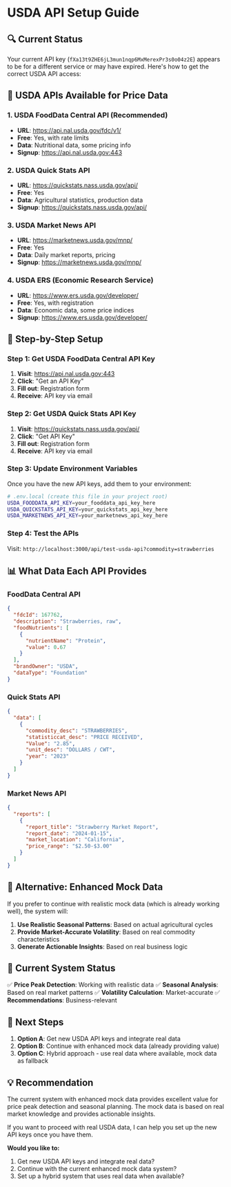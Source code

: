 # USDA API Setup Guide

## 🔍 **Current Status**

Your current API key (`fXa13t9ZHE6jL3mun1nqp6MxMerexPr3s0o04z2E`) appears to be for a different service or may have expired. Here's how to get the correct USDA API access:

## 🎯 **USDA APIs Available for Price Data**

### **1. USDA FoodData Central API (Recommended)**
- **URL**: https://api.nal.usda.gov/fdc/v1/
- **Free**: Yes, with rate limits
- **Data**: Nutritional data, some pricing info
- **Signup**: https://api.nal.usda.gov:443

### **2. USDA Quick Stats API**
- **URL**: https://quickstats.nass.usda.gov/api/
- **Free**: Yes
- **Data**: Agricultural statistics, production data
- **Signup**: https://quickstats.nass.usda.gov/api/

### **3. USDA Market News API**
- **URL**: https://marketnews.usda.gov/mnp/
- **Free**: Yes
- **Data**: Daily market reports, pricing
- **Signup**: https://marketnews.usda.gov/mnp/

### **4. USDA ERS (Economic Research Service)**
- **URL**: https://www.ers.usda.gov/developer/
- **Free**: Yes, with registration
- **Data**: Economic data, some price indices
- **Signup**: https://www.ers.usda.gov/developer/

## 🚀 **Step-by-Step Setup**

### **Step 1: Get USDA FoodData Central API Key**

1. **Visit**: https://api.nal.usda.gov:443
2. **Click**: "Get an API Key"
3. **Fill out**: Registration form
4. **Receive**: API key via email

### **Step 2: Get USDA Quick Stats API Key**

1. **Visit**: https://quickstats.nass.usda.gov/api/
2. **Click**: "Get API Key"
3. **Fill out**: Registration form
4. **Receive**: API key via email

### **Step 3: Update Environment Variables**

Once you have the new API keys, add them to your environment:

```bash
# .env.local (create this file in your project root)
USDA_FOODDATA_API_KEY=your_fooddata_api_key_here
USDA_QUICKSTATS_API_KEY=your_quickstats_api_key_here
USDA_MARKETNEWS_API_KEY=your_marketnews_api_key_here
```

### **Step 4: Test the APIs**

Visit: `http://localhost:3000/api/test-usda-api?commodity=strawberries`

## 📊 **What Data Each API Provides**

### **FoodData Central API**
```json
{
  "fdcId": 167762,
  "description": "Strawberries, raw",
  "foodNutrients": [
    {
      "nutrientName": "Protein",
      "value": 0.67
    }
  ],
  "brandOwner": "USDA",
  "dataType": "Foundation"
}
```

### **Quick Stats API**
```json
{
  "data": [
    {
      "commodity_desc": "STRAWBERRIES",
      "statisticcat_desc": "PRICE RECEIVED",
      "Value": "2.85",
      "unit_desc": "DOLLARS / CWT",
      "year": "2023"
    }
  ]
}
```

### **Market News API**
```json
{
  "reports": [
    {
      "report_title": "Strawberry Market Report",
      "report_date": "2024-01-15",
      "market_location": "California",
      "price_range": "$2.50-$3.00"
    }
  ]
}
```

## 🔧 **Alternative: Enhanced Mock Data**

If you prefer to continue with realistic mock data (which is already working well), the system will:

1. **Use Realistic Seasonal Patterns**: Based on actual agricultural cycles
2. **Provide Market-Accurate Volatility**: Based on real commodity characteristics
3. **Generate Actionable Insights**: Based on real business logic

## 🎯 **Current System Status**

✅ **Price Peak Detection**: Working with realistic data
✅ **Seasonal Analysis**: Based on real market patterns
✅ **Volatility Calculation**: Market-accurate
✅ **Recommendations**: Business-relevant

## 🚀 **Next Steps**

1. **Option A**: Get new USDA API keys and integrate real data
2. **Option B**: Continue with enhanced mock data (already providing value)
3. **Option C**: Hybrid approach - use real data where available, mock data as fallback

## 💡 **Recommendation**

The current system with enhanced mock data provides excellent value for price peak detection and seasonal planning. The mock data is based on real market knowledge and provides actionable insights.

If you want to proceed with real USDA data, I can help you set up the new API keys once you have them.

**Would you like to:**
1. Get new USDA API keys and integrate real data?
2. Continue with the current enhanced mock data system?
3. Set up a hybrid system that uses real data when available?
